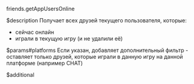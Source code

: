 friends.getAppUsersOnline

$description
Получает всех друзей текущего пользователя, которые:

* сейчас онлайн
* играли в текущую игру (и не удалили её)

$params#platforms
Если указан, добавляет дополнительный фильтр - оставляет только друзей, которые играли в данную игру на данной платформе (например CHAT)

$additional
